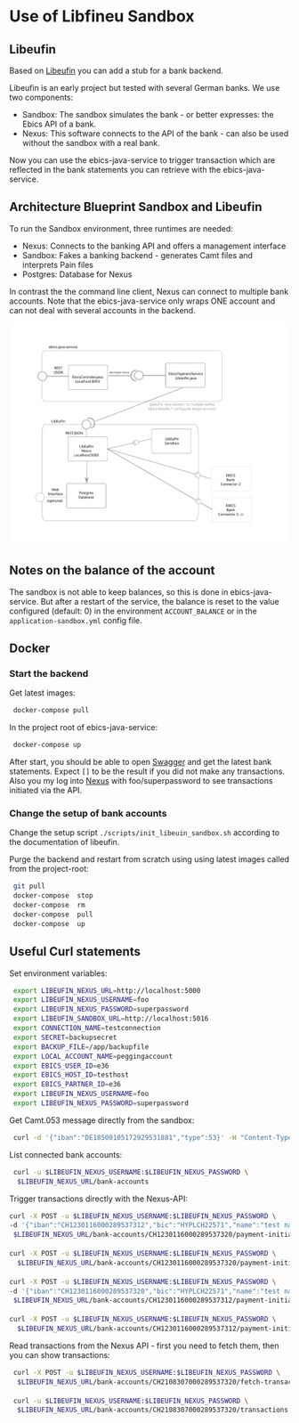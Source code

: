 # Use of Libfineu Sandbox

## Libeufin

Based on [Libeufin](https://docs.taler.net/libeufin/index.html) you can add a
stub for a bank backend.

Libeufin is an early project but tested with several German banks. We use two
components:

- Sandbox: The sandbox simulates the bank - or better expresses: the Ebics API of a bank.
- Nexus: This software connects to the API of the bank - can also be used without
the sandbox with a real bank.

Now you can use the ebics-java-service to trigger transaction which are reflected
in the bank statements you can retrieve with the ebics-java-service.

## Architecture Blueprint Sandbox and Libeufin

To run the Sandbox environment, three runtimes are needed:

- Nexus: Connects to the banking API and offers a management interface
- Sandbox: Fakes a banking backend - generates Camt files and interprets Pain files
- Postgres: Database for Nexus

In contrast the the command line client, Nexus can connect to multiple bank accounts.
Note that the ebics-java-service only wraps ONE account and can not deal with several accounts
in the backend.

![Sandbox Architecture](components-libeufin.svg)

## Notes on the balance of the account

The sandbox is not able to keep balances, so this is done in
ebics-java-service. But after a restart of the service, the balance is reset
to the value configured (default: 0) in the  environment `ACCOUNT_BALANCE`
or in the `application-sandbox.yml` config file.

## Docker

### Start the backend

Get latest images:

```sh
 docker-compose pull
```

In the project root of ebics-java-service:

```sh
 docker-compose up
```

After start, you should be able to open
[Swagger](http://localhost:8093/ebics/swagger-ui/?url=/ebics/v2/api-docs/#/ebics-controller/getPaymentsUsingGET)
and get the latest bank statements. Expect `[]` to be the result if you did
not make any transactions. Also you my log into [Nexus](http://localhost:3000/home) with foo/superpassword to
see transactions initiated via the API.

### Change the setup of bank accounts

Change the setup script `./scripts/init_libeuin_sandbox.sh` according to the documentation of libeufin.

Purge the backend and restart from scratch using using latest images called from the project-root:

```sh
 git pull
 docker-compose  stop
 docker-compose  rm
 docker-compose  pull
 docker-compose  up
```

## Useful Curl statements

Set environment variables:

```sh
 export LIBEUFIN_NEXUS_URL=http://localhost:5000
 export LIBEUFIN_NEXUS_USERNAME=foo
 export LIBEUFIN_NEXUS_PASSWORD=superpassword
 export LIBEUFIN_SANDBOX_URL=http://localhost:5016
 export CONNECTION_NAME=testconnection
 export SECRET=backupsecret
 export BACKUP_FILE=/app/backupfile
 export LOCAL_ACCOUNT_NAME=peggingaccount
 export EBICS_USER_ID=e36
 export EBICS_HOST_ID=testhost
 export EBICS_PARTNER_ID=e36
 export LIBEUFIN_NEXUS_USERNAME=foo
 export LIBEUFIN_NEXUS_PASSWORD=superpassword
 ```

Get Camt.053 message directly from the sandbox:

```sh
 curl -d '{"iban":"DE18500105172929531881","type":53}' -H "Content-Type: application/json" -X POST $LIBEUFIN_SANDBOX_URL/admin/payments/camt
```

List connected bank accounts:

```sh
 curl -u $LIBEUFIN_NEXUS_USERNAME:$LIBEUFIN_NEXUS_PASSWORD \
  $LIBEUFIN_NEXUS_URL/bank-accounts
```

Trigger transactions directly with the Nexus-API:

 ```sh
 curl -X POST -u $LIBEUFIN_NEXUS_USERNAME:$LIBEUFIN_NEXUS_PASSWORD \
 -d '{"iban":"CH1230116000289537312","bic":"HYPLCH22571","name":"test name","subject":"testsubject is here","amount":"EUR:12.21"}' -H "Content-Type: application/json" -X POST \
  $LIBEUFIN_NEXUS_URL/bank-accounts/CH1230116000289537320/payment-initiations 

 curl -X POST -u $LIBEUFIN_NEXUS_USERNAME:$LIBEUFIN_NEXUS_PASSWORD \
   $LIBEUFIN_NEXUS_URL/bank-accounts/CH1230116000289537320/payment-initiations/1/submit

 curl -X POST -u $LIBEUFIN_NEXUS_USERNAME:$LIBEUFIN_NEXUS_PASSWORD \
 -d '{"iban":"CH1230116000289537320","bic":"HYPLCH22571","name":"test name","subject":"testsubject is here","amount":"EUR:12.21"}' -H "Content-Type: application/json" -X POST \
  $LIBEUFIN_NEXUS_URL/bank-accounts/CH1230116000289537312/payment-initiations 

 curl -X POST -u $LIBEUFIN_NEXUS_USERNAME:$LIBEUFIN_NEXUS_PASSWORD \
   $LIBEUFIN_NEXUS_URL/bank-accounts/CH1230116000289537312/payment-initiations/2/submit
```

Read transactions from the Nexus API - first you need to fetch them,
then you can show transactions:

```sh
 curl -X POST -u $LIBEUFIN_NEXUS_USERNAME:$LIBEUFIN_NEXUS_PASSWORD \
  $LIBEUFIN_NEXUS_URL/bank-accounts/CH2108307000289537320/fetch-transactions

 curl -u $LIBEUFIN_NEXUS_USERNAME:$LIBEUFIN_NEXUS_PASSWORD \
  $LIBEUFIN_NEXUS_URL/bank-accounts/CH2108307000289537320/transactions
```
